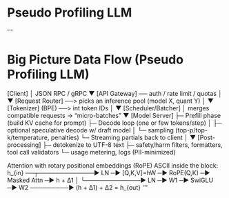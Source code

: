 # Pseudo Profiling LLM

'''
# Big Picture Data Flow (Pseudo Profiling LLM)

[Client] 
   │  JSON RPC / gRPC
   ▼
[API Gateway] ── auth / rate limit / quotas
   │
   ▼
[Request Router] ──> picks an inference pool (model X, quant Y)
   │
   ▼
[Tokenizer] (BPE) ──> int token IDs
   │
   ▼
[Scheduler/Batcher]
   │   merges compatible requests → “micro-batches”
   ▼
[Model Server]
   ├─ Prefill phase (build KV cache for prompt)
   ├─ Decode loop (one or few tokens/step)
   │     ├─ optional speculative decode w/ draft model
   │     └─ sampling (top-p/top-k/temperature, penalties)
   └─ Streaming partials back to client
   │
   ▼
[Post-processing]
   ├─ detokenize to UTF-8 text
   ├─ safety/harm filters, formatters, tool call validators
   └─ usage metering, logs (PII-minimized)

     

Attention with rotary positional embeddings (RoPE)
ASCII inside the block:
    h_{in} ──┬─────────────► LN ─► [Q,K,V]=hW  ─► RoPE(Q,K) ─► Masked Attn ─► h + Δ1
             │
             └─────────────► LN ─► W1 ─► SwiGLU ─► W2 ─────────► (h + Δ1) + Δ2 = h_{out}
'''

